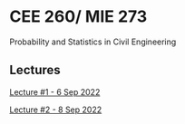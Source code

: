 # CEE 260/ MIE 273
Probability and Statistics in Civil Engineering

## Lectures

[Lecture #1 - 6 Sep 2022](https://kandread.github.io/cee260/01_introduction.html)

[Lecture #2 - 8 Sep 2022](https://kandread.github.io/cee260/02_events.html)
